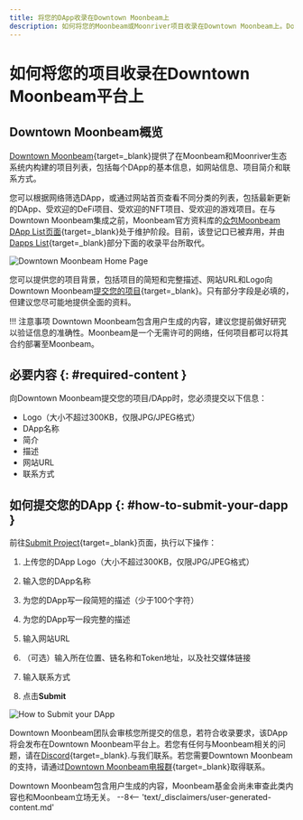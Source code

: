 ```yaml
---
title: 将您的DApp收录在Downtown Moonbeam上
description: 如何将您的Moonbeam或Moonriver项目收录在Downtown Moonbeam上。Downtown Moonbeam是一个展示部署在Moonbeam和Moonriver上的智能合约和dapp的收录平台。
---
```


# 如何将您的项目收录在Downtown Moonbeam平台上

## Downtown Moonbeam概览

[Downtown Moonbeam](https://www.dtmb.xyz/){target=\_blank}提供了在Moonbeam和Moonriver生态系统内构建的项目列表，包括每个DApp的基本信息，如网站信息、项目简介和联系方式。

您可以根据网络筛选DApp，或通过网站首页查看不同分类的列表，包括最新更新的DApp、受欢迎的DeFi项目、受欢迎的NFT项目、受欢迎的游戏项目。在与Downtown Moonbeam集成之前，Moonbeam官方资料库的[众包Moonbeam DApp List页面](https://github.com/moonbeam-foundation/moonbeam-project-directory){target=\_blank}处于维护阶段。目前，该登记口已被弃用，并由[Dapps List](/learn/dapps-list/){target=\_blank}部分下面的收录平台所取代。

![Downtown Moonbeam Home Page](/images/learn/dapps-list/dtmb/dtmb-1.png)

您可以提供您的项目背景，包括项目的简短和完整描述、网站URL和Logo向Downtown Moonbeam[提交您的项目](https://www.dtmb.xyz/submit){target=\_blank}。只有部分字段是必填的，但建议您尽可能地提供全面的资料。

!!! 注意事项
    Downtown Moonbeam包含用户生成的内容，建议您提前做好研究以验证信息的准确性。Moonbeam是一个无需许可的网络，任何项目都可以将其合约部署至Moonbeam。

## 必要内容 {: #required-content }

向Downtown Moonbeam提交您的项目/DApp时，您必须提交以下信息：

 - Logo（大小不超过300KB，仅限JPG/JPEG格式）
 - DApp名称
 - 简介
 - 描述
 - 网站URL
 - 联系方式

## 如何提交您的DApp {: #how-to-submit-your-dapp }

前往[Submit Project](https://www.dtmb.xyz/submit){target=\_blank}页面，执行以下操作：

 1. 上传您的DApp Logo（大小不超过300KB，仅限JPG/JPEG格式）

 2. 输入您的DApp名称

 3. 为您的DApp写一段简短的描述（少于100个字符）

 4. 为您的DApp写一段完整的描述

 5. 输入网站URL

 6. （可选）输入所在位置、链名称和Token地址，以及社交媒体链接

 7. 输入联系方式

  8. 点击**Submit**

![How to Submit your DApp](/images/learn/dapps-list/dtmb/dtmb-2.png)

Downtown Moonbeam团队会审核您所提交的信息，若符合收录要求，该DApp将会发布在Downtown Moonbeam平台上。若您有任何与Moonbeam相关的问题，请在[Discord](https://discord.gg/moonbeam){target=\_blank}.与我们联系。若您需要Downtown Moonbeam的支持，请通过[Downtown Moonbeam电报群](https://t.me/dtmb_xyz){target=\_blank}取得联系。

<div class="page-disclaimer">
  Downtown Moonbeam包含用户生成的内容，Moonbeam基金会尚未审查此类内容也和Moonbeam立场无关。
  --8<-- 'text/_disclaimers/user-generated-content.md'
</div>